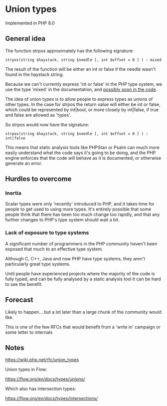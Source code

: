 # Union types

Implemented in PHP 8.0

## General idea

The function strpos approximately has the following signature:

```
strpos(string $haystack, string $needle [, int $offset = 0 ] ) : mixed
```

The result of the function will be either an int or false if the needle wasn't found in the haystack string.

Because we can't currently express 'int or false' in the PHP type system, we use the type 'mixed' in the documentation, and [possibly soon in the code](https://wiki.php.net/rfc/mixed-typehint).

The idea of union types is to allow people to express types as unions of other types. In the case for strpos the return value will either be int or false, which could be represented by int|bool, or more closely by int|false, if true and false are allowed as 'types'.

So strpos would now have the signature:

```
strpos(string $haystack, string $needle [, int $offset = 0 ] ) : int|false
```

This means that static analysis tools like PHPStan or Psalm can much more easily understand what the code says it's going to be doing, and the PHP engine enforces that the code will behave as it is documented, or otherwise generate an error.

## Hurdles to overcome

### Inertia

Scalar types were only 'recently' introduced to PHP, and it takes time for people to get used to using more types. It's entirely possible that some people think that there has been too much change too rapidly, and that any further changes to PHP's type system should wait a bit.


### Lack of exposure to type systems

A significant number of programmers in the PHP community haven't been exposed that much to an effective type system. 

Although C, C++, Java and now PHP have type systems, they aren't particularly great type systems. 

Until people have experienced projects where the majority of the code is fully typed, and can be fully analysed by a static analysis tool it can be hard to see the benefit.


## Forecast

Likely to happen....but a lot later than a large chunk of the community would like.

This is one of the few RFCs that would benefit from a 'write in' campaign or some letter to internals 


## Notes

https://wiki.php.net/rfc/union_types


Union types in Flow:

https://flow.org/en/docs/types/unions/


Which also has intersection types:

https://flow.org/en/docs/types/intersections/
